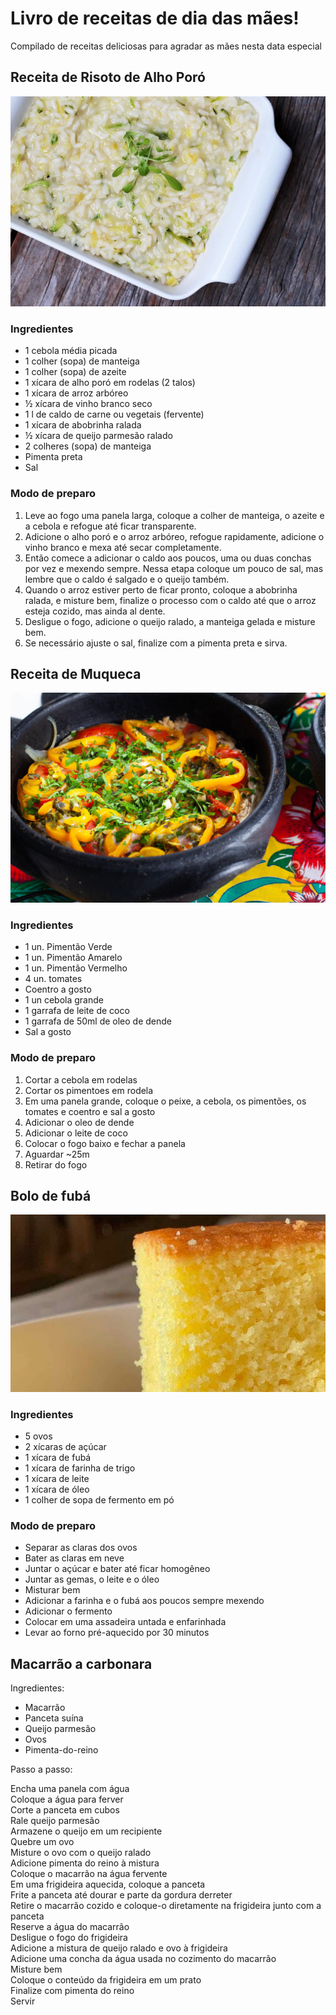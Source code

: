 # Livro de receitas de dia das mães!
Compilado de receitas deliciosas para agradar as mães nesta data especial

## Receita de Risoto de Alho Poró
 [![Risoto](imgs/Risoto.jpg "Risoto")](imgs/Risoto.jpg "Risoto")

### Ingredientes
- 1 cebola média picada
- 1 colher (sopa) de manteiga
- 1 colher (sopa) de azeite
- 1 xícara de alho poró em rodelas (2 talos)
- 1 xícara de arroz arbóreo
- ½ xícara de vinho branco seco
- 1 l de caldo de carne ou vegetais (fervente)
- 1 xícara de abobrinha ralada
- ½ xícara de queijo parmesão ralado
- 2 colheres (sopa) de manteiga
- Pimenta preta
- Sal

### Modo de preparo
1) Leve ao fogo uma panela larga, coloque a colher de manteiga, o azeite e a cebola e refogue até ficar transparente.
2) Adicione o alho poró e o arroz arbóreo, refogue rapidamente, adicione o vinho branco e mexa até secar completamente.
3) Então comece a adicionar o caldo aos poucos, uma ou duas conchas por vez e mexendo sempre. Nessa etapa coloque um pouco de sal, mas lembre que o caldo é salgado e o queijo também.
4) Quando o arroz estiver perto de ficar pronto, coloque a abobrinha ralada, e misture bem, finalize o processo com o caldo até que o arroz esteja cozido, mas ainda al dente.
5) Desligue o fogo, adicione o queijo ralado, a manteiga gelada e misture bem.
6) Se necessário ajuste o sal, finalize com a pimenta preta e sirva.

## Receita de Muqueca 
 [![muqueca](imgs/moqueca.jpg "muqueca")](imgs/moqueca.jpg "muqueca")

### Ingredientes
 -  1 un. Pimentão Verde
 -  1 un. Pimentão Amarelo
 -  1 un. Pimentão Vermelho
 -  4 un. tomates
 -  Coentro a gosto
 -  1 un cebola grande
 -  1 garrafa de leite de coco
 -  1 garrafa de 50ml de oleo de dende
 -  Sal a gosto

### Modo de preparo
1. Cortar a cebola em rodelas
1. Cortar os pimentoes em rodela
1. Em uma panela grande, coloque o peixe, a cebola, os pimentões, os tomates  e coentro e sal a gosto
1. Adicionar o  oleo de dende
1. Adicionar o leite de coco
1. Colocar o fogo baixo e fechar a panela
1. Aguardar ~25m
1. Retirar do fogo


## Bolo de fubá

![Bolo de fubá](imgs/bolo-de-fuba.jpeg?raw=true)

### Ingredientes
 - 5 ovos
 - 2 xícaras de açúcar
 - 1 xícara de fubá
 - 1 xícara de farinha de trigo
 - 1 xícara de leite
 - 1 xícara de óleo
 - 1 colher de sopa de fermento em pó

### Modo de preparo
 - Separar as claras dos ovos
 - Bater as claras em neve
 - Juntar o açúcar e bater até ficar homogêneo
 - Juntar as gemas, o leite e o óleo
 - Misturar bem
 - Adicionar a farinha e o fubá aos poucos sempre mexendo
 - Adicionar o fermento
 - Colocar em uma assadeira untada e enfarinhada
 - Levar ao forno pré-aquecido por 30 minutos

## Macarrão a carbonara

Ingredientes:
- Macarrão
- Panceta suína
- Queijo parmesão
- Ovos
- Pimenta-do-reino

Passo a passo:

Encha uma panela com água\
Coloque a água para ferver\
Corte a panceta em cubos\
Rale queijo parmesão\
Armazene o queijo em um recipiente\
Quebre um ovo\
Misture o ovo com o queijo ralado\
Adicione pimenta do reino à mistura\
Coloque o macarrão na água fervente\
Em uma frigideira aquecida, coloque a panceta\
Frite a panceta até dourar e parte da gordura derreter\
Retire o macarrão cozido e coloque-o diretamente na frigideira junto com a panceta\
Reserve a água do macarrão\
Desligue o fogo do frigideira\
Adicione a mistura de queijo ralado e ovo à frigideira\
Adicione uma concha da água usada no cozimento do macarrão\
Misture bem\
Coloque o conteúdo da frigideira em um prato\
Finalize com pimenta do reino\
Servir
